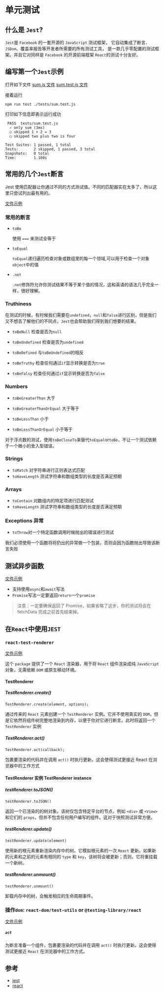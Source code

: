 # 单元测试

## 什么是 `Jest`?

`Jest`是 `Facebook` 的一套开源的 `JavaScript` 测试框架，
它自动集成了断言、`JSDom`、覆盖率报告等开发者所需要的所有测试工具，
是一款几乎零配置的测试框架。并且它对同样是 `Facebook` 的开源前端框架 `React`的测试十分友好。

## 编写第一个`Jest`示例

打开如下文件
[sum.js 文件]()
[sum.test.js 文件]()

接着运行

```
npm run test ./tests/sum.test.js
```

打印如下信息即表示运行成功

```
 PASS  tests/sum.test.js
  ✓ only sum (3ms)
  ○ skipped 1 + 2 = 3
  ○ skipped two plus two is four

Test Suites: 1 passed, 1 total
Tests:       2 skipped, 1 passed, 3 total
Snapshots:   0 total
Time:        1.108s
```

## 常用的几个`Jest`断言

Jest 使用匹配器让你通过不同的方式测试值。不同的匹配器实在太多了，所以这里只尝试列出最有用的。

[文件示例]()

### 常用的断言

- `toBe`

    使用 `===` 来测试全等于

- `toEqual`

    `toEqual`递归遍历检查对象或数组里的每一个领域,可以用于检查一个对象`object`中的值

- `.not`

    `.not`修饰符允许你测试结果不等于某个值的情况，这和英语的语法几乎完全一样，很好理解。

### Truthiness

在测试的时候，有时候我们需要在`undefined`，`null`和`false`进行区别，但是我们又不想去了解他们的不同点，`Jest`也会帮助我们得到我们想要的结果。

- `toBeNull` 检查是否为`null`

- `toBeUndefined` 检查是否为`undefined`

- `toBeDefined` 与`toBeUndefined`的相反

- `toBeTruthy` 检查任何通过`if`显示转换是否为`true`

- `toBeFalsy` 检查任何通过`if`显示转换是否为`false`

### Numbers

- `toBeGreaterThan` 大于

- `toBeGreaterThanOrEqual` 大于等于

- `toBeLessThan` 小于

- `toBeLessThanOrEqual` 小于等于

对于浮点数的测试，使用`toBeCloseTo`来替代`toEqual`or`toBe`，不让一个测试依赖于一个微小的舍入型错误。

### Strings

- `toMatch` 对字符串进行正则表达式匹配
- `toHaveLength` 测试字符串和数组类型的长度是否满足预期

### Arrays

- `toContain` 对数组内的特定项进行匹配测试
- `toHaveLength` 测试字符串和数组类型的长度是否满足预期

### Exceptions 异常

- `toThrow`对一个特定函数调用时候抛出的错误进行测试

我们必须使用一个函数将将扔出的异常做一个包装，否则会因为函数抛出导致该断言失败

## 测试异步函数

[文件示例]()

- 支持使用`async`和`await`写法
- `Promise`写法一定要返回`return`一个`promise`

> 注意：一定要确保返回了 Promise，如果省略了这步，你的测试将会在 fetchData 完成之前首先结束掉。

## 在`React`中使用`JEST`

### `react-test-renderer`

[文件示例]()

这个 `package` 提供了一个 `React` 渲染器，用于将 `React` 组件渲染成纯 `JavaScript` 对象，无需依赖 `DOM` 或原生移动环境。

#### TestRenderer

##### TestRenderer.create()

```
TestRenderer.create(element, options);
```

通过传来的 `React` 元素创建一个 `TestRenderer` 实例。它并不使用真实的 `DOM`，但是它依然将组件树完整地渲染到内存，以便于你对它进行断言。此时将返回一个 `TestRenderer` 实例

##### TestRenderer.act()

```
TestRenderer.act(callback);
```

包裹要渲染的代码并在调用 `act()` 时执行更新。这会使得测试更接近 React 在浏览器中的工作方式

#### TestRenderer 实例 TestRenderer instance

##### testRenderer.toJSON()

```
testRenderer.toJSON()
```

返回一个已渲染的的树对象。该树仅包含特定平台的节点，例如 `<div>` 或 `<View>` 和它们的 `props`，但并不包含任何用户编写的组件。这对于快照测试非常方便。

##### testRenderer.update()

```
testRenderer.update(element)
```

使用新的根元素重新渲染内存中的树。它模拟根元素的一次 `React` 更新。如果新的元素和之前的元素有相同的 `type` 和 `key`，该树将会被更新；否则，它将重挂载一个新树。

##### testRenderer.unmount()
```
testRenderer.unmount()
```
卸载内存中的树，会触发相应的生命周期事件。


### 操作`dom`: `react-dom/test-utils` or `@testing-library/react`

[文件示例]()

##### `act`
为断言准备一个组件，包裹要渲染的代码并在调用 `act()` 时执行更新。这会使得测试更接近 `React` 在浏览器中的工作方式。

## 参考
- [jest](https://jestjs.io/docs/zh-Hans/getting-started)
- [react](https://zh-hans.reactjs.org/docs/test-renderer.html)

